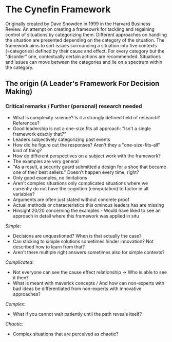 # The Cynefin Framework

Originally created by Dave Snowden in 1999 in the Harvard Business Review. An attempt on creating a frameowrk for tackling and regaining control of situations by categorizing them. Different approaches on handling the situation are presented depending on the category of the situation. The framework aims to sort issues sorrounding a situation into five contexts (=categories) defined by their cause and effect. For every category but the "disorder" one, contextually certain actions are recommended. Situations and issues can move between the categories and lie on a spectrum within the category.

## The origin (A Leader's Framework For Decision Making)

### Critical remarks / Further (personal) research needed

- What is complexity science? Is it a strongly defined field of research? References?
- Good leadership is not a one-size fits all approach: "Isn't a single framework exactly that?"
- Leaders subjectively categorizing past events
- How did he figure out the responses? Aren't they a "one-size-fits-all" kind of thing?
- How do different perspectives on a subject work with the framework?
- The examples are very general
- "As a result, a security guard submitted a design for a shoe that became one of their best sellers." Doesn't happen every time, right?
- Only good examples, no limitations
- Aren't complex situations only complicated situations where we currently do not have the cognition (computation) to factor in all variables?
- Arguments are often just stated without concrete proof
- Actual methods or characteristics this ominous leaders has are missing
- Hinsight 20/20 concerning the examples - Would have liked to see an approach in detail where this framework was applied in situ

_Simple:_

- Decisions are unquestioned? When is that actually the case?
- Can sticking to simple solutions sometimes hinder innovation? Not described how to learn from that?
- Aren't there multiple right answers sometimes also for simple contexts?

_Complicated_:

- Not everyone can see the cause effect relationship -> Who is able to see it then?
- What is meant with maverick concepts / And how can non-experts with bad ideas be differentiated from non-experts with innovative approaches?

_Complex_:

- What if you cannot wait patiently until the path reveals itself?

_Chaotic:_

- Complex situations that are perceived as chaotic?

